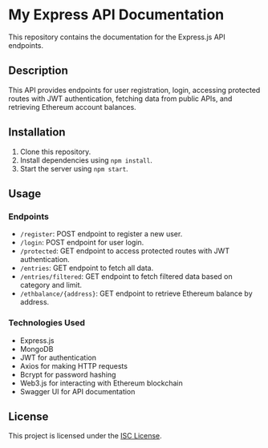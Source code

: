 # My Express API Documentation

This repository contains the documentation for the Express.js API endpoints.

## Description

This API provides endpoints for user registration, login, accessing protected routes with JWT authentication, fetching data from public APIs, and retrieving Ethereum account balances.

## Installation

1. Clone this repository.
2. Install dependencies using `npm install`.
3. Start the server using `npm start`.

## Usage

### Endpoints

- `/register`: POST endpoint to register a new user.
- `/login`: POST endpoint for user login.
- `/protected`: GET endpoint to access protected routes with JWT authentication.
- `/entries`: GET endpoint to fetch all data.
- `/entries/filtered`: GET endpoint to fetch filtered data based on category and limit.
- `/ethbalance/{address}`: GET endpoint to retrieve Ethereum balance by address.

### Technologies Used

- Express.js
- MongoDB
- JWT for authentication
- Axios for making HTTP requests
- Bcrypt for password hashing
- Web3.js for interacting with Ethereum blockchain
- Swagger UI for API documentation

## License

This project is licensed under the [ISC License](https://opensource.org/licenses/ISC).
